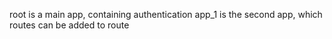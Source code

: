 root is a main app, containing authentication
app_1 is the second app, which routes can be added to route